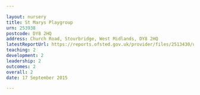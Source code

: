 ```yaml
---

layout: nursery
title: St Marys Playgroup
urn: 253938
postcode: DY8 2HQ
address: Church Road, Stourbridge, West Midlands, DY8 2HQ
latestReportUrl: https://reports.ofsted.gov.uk/provider/files/2513430/urn/253938.pdf
teaching: 2
development: 2
leadership: 2
outcomes: 2
overall: 2
date: 17 September 2015

---
```

